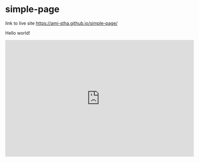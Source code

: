 # simple-page

link to live site https://ami-stha.github.io/simple-page/

Hello world!

<iframe width="600" height="371" seamless frameborder="0" scrolling="no" src="https://docs.google.com/spreadsheets/d/e/2PACX-1vR_37kvVcRBlorwcJ-Uu31tZbKGHEUZ-fwWaguUIa5CfVhaQ45wMhUmUsPyvZO5oiiryztzxR-5hkg5/pubchart?oid=1407575479&amp;format=interactive"></iframe>
